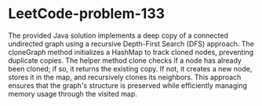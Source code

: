# LeetCode-problem-133
The provided Java solution implements a deep copy of a connected undirected graph using a recursive Depth-First Search (DFS) approach. The cloneGraph method initializes a HashMap to track cloned nodes, preventing duplicate copies. The helper method clone checks if a node has already been cloned; if so, it returns the existing copy. If not, it creates a new node, stores it in the map, and recursively clones its neighbors. This approach ensures that the graph's structure is preserved while efficiently managing memory usage through the visited map.
